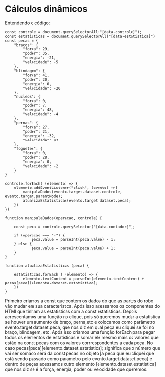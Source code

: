 # Cálculos dinâmicos

Entendendo o código:

    const controle = document.querySelectorAll("[data-controle]");
    const estatisticas = document.querySelectorAll("[data-estatistica]")
    const pecas = {
        "bracos": {
            "forca": 29,
            "poder": 35,
            "energia": -21,
            "velocidade": -5
        },
        "blindagem": {
            "forca": 41,
            "poder": 20,
            "energia": 0,
            "velocidade": -20
        },
        "nucleos": {
            "forca": 0,
            "poder": 7,
            "energia": 48,
            "velocidade": -4
        },
        "pernas": {
            "forca": 27,
            "poder": 21,
            "energia": -32,
            "velocidade": 43
        },
        "foguetes": {
            "forca": 0,
            "poder": 28,
            "energia": 0,
            "velocidade": -2
        }
    }

    controle.forEach( (elemento) => {
        elemento.addEventListener("click", (evento) =>{
            manipulaDados(evento.target.dataset.controle, evento.target.parentNode);
            atualizaEstatisticas(evento.target.dataset.peca);
        })
    })

    function manipulaDados(operacao, controle) {

        const peca = controle.querySelector("[data-contador]");

        if (operacao === "-") {
                peca.value = parseInt(peca.value) - 1;
        } else {
                peca.value = parseInt(peca.value) + 1;
        }
    }

    function atualizaEstatisticas (peca) {

        estatisticas.forEach ( (elemento) => {
            elemento.textContent = parseInt(elemento.textContent) + pecas[peca][elemento.dataset.estatistica];
        })
    }

Primeiro criamos a const que contem os dados do que as partes do robo vão mudar em sua caracteristica.
Após isso acessamos os componentes do HTMl que tinham as estatisticas com a const estatisticas.
Depois acrescentamos uma função no clique, pois só queremos mudar a estatistica se houver um aumento de braço, perna,etc e colocamos como parâmetro evento.target.dataset.peca, que nos diz em qual peça eu cliquei se foi no braço, blindagem, etc. Após isso criamos uma função forEach para pegar todos os elementos de estatisticas e somar ele mesmo mais os valores que estão na const pecas com os valores corrrespondentes a cada peça.
No caso pecas[peca][elemento.dataset.estatistica]; significa que o número que vai ser somado será da const pecas no objeto [a peca que eu cliquei que está sendo passado como parametro pelo evento.target.dataset.peca] e dentro de peças acessamos outro elemento [elemento.dataset.estatistica] que nos diz se é a força, energia, poder ou velocidade que queremos.